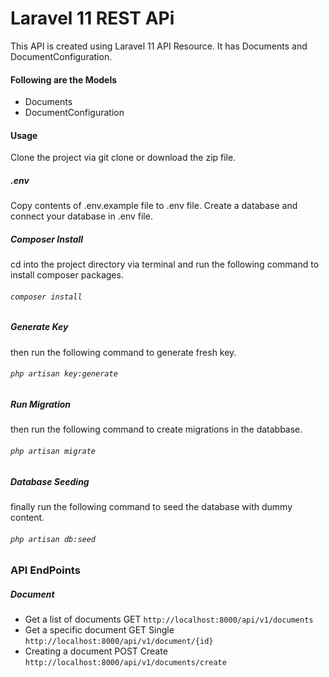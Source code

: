 # Laravel 11 REST APi
This API is created using Laravel 11 API Resource. It has Documents and DocumentConfiguration.

#### Following are the Models
* Documents
* DocumentConfiguration

#### Usage
Clone the project via git clone or download the zip file.

##### .env
Copy contents of .env.example file to .env file. Create a database and connect your database in .env file.
##### Composer Install
cd into the project directory via terminal and run the following  command to install composer packages.
###### `composer install`
##### Generate Key
then run the following command to generate fresh key.
###### `php artisan key:generate`
##### Run Migration
then run the following command to create migrations in the databbase.
###### `php artisan migrate`

##### Database Seeding
finally run the following command to seed the database with dummy content.
###### `php artisan db:seed`

### API EndPoints
##### Document
* Get a list of documents GET `http://localhost:8000/api/v1/documents`
* Get a specific document GET Single `http://localhost:8000/api/v1/document/{id}`
* Creating a document POST Create `http://localhost:8000/api/v1/documents/create`